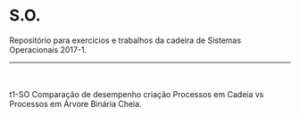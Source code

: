 # S.O.

Repositório para exercícios e trabalhos da cadeira de Sistemas Operacionais 2017-1.

------------------------------------------------------------------------------
<br/><br/>
    t1-SO
    Comparação de desempenho criação Processos em Cadeia vs Processos em Árvore Binária Cheia.


